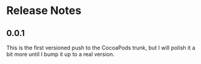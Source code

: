 # Release Notes


## 0.0.1

This is the first versioned push to the CocoaPods trunk, but I will polish it a bit more until I bump it up to a real version.
